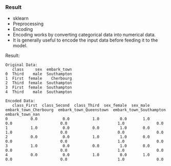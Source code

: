 ### Result
* sklearn
* Preprocessing
* Encoding
* Encoding works by converting categorical data into numerical data.
* It is generally useful to encode the input data before feeding it to the model.

Result:
```
Original Data:
   class     sex  embark_town
0  Third    male  Southampton
1  First  female    Cherbourg
2  Third  female  Southampton
3  First  female  Southampton
4  Third    male  Southampton

Encoded Data:
   class_First  class_Second  class_Third  sex_female  sex_male  embark_town_Cherbourg  embark_town_Queenstown  embark_town_Southampton  embark_town_nan
0          0.0           0.0          1.0         0.0       1.0                    0.0                     0.0                      1.0              0.0
1          1.0           0.0          0.0         1.0       0.0                    1.0                     0.0                      0.0              0.0
2          0.0           0.0          1.0         1.0       0.0                    0.0                     0.0                      1.0              0.0
3          1.0           0.0          0.0         1.0       0.0                    0.0                     0.0                      1.0              0.0
4          0.0           0.0          1.0         0.0       1.0                    0.0                     0.0                      1.0              0.0

```

